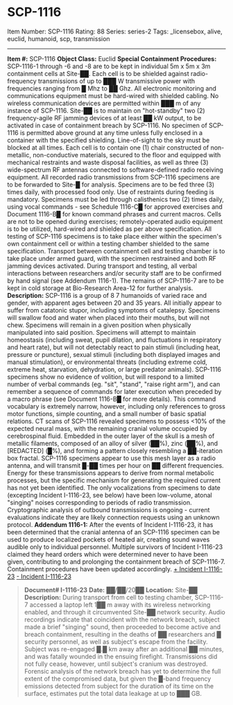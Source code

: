 # SCP-1116
Item Number: SCP-1116
Rating: 88
Series: series-2
Tags: _licensebox, alive, euclid, humanoid, scp, transmission

---

**Item #:** SCP-1116
**Object Class:** Euclid
**Special Containment Procedures:** SCP-1116-1 through -6 and -8 are to be kept in individual 5m x 5m x 3m containment cells at Site-██. Each cell is to be shielded against radio-frequency transmissions of up to ███ W transmissive power with frequencies ranging from █ Mhz to ██ Ghz. All electronic monitoring and communications equipment must be hard-wired with shielded cabling. No wireless communication devices are permitted within ███ m of any instance of SCP-1116. Site-██ is to maintain on "hot-standby" two (2) frequency-agile RF jamming devices of at least ██ kW output, to be activated in case of containment breach by SCP-1116. No specimen of SCP-1116 is permitted above ground at any time unless fully enclosed in a container with the specified shielding. Line-of-sight to the sky must be blocked at all times.
Each cell is to contain one (1) chair constructed of non-metallic, non-conductive materials, secured to the floor and equipped with mechanical restraints and waste disposal facilities, as well as three (3) wide-spectrum RF antennas connected to software-defined radio receiving equipment. All recorded radio transmissions from SCP-1116 specimens are to be forwarded to Site-█ for analysis.
Specimens are to be fed three (3) times daily, with processed food only. Use of restraints during feeding is mandatory. Specimens must be led through calisthenics two (2) times daily, using vocal commands - see Schedule 1116-C█ for approved exercises and Document 1116-B█ for known command phrases and current macros. Cells are not to be opened during exercises; remotely-operated audio equipment is to be utilized, hard-wired and shielded as per above specification.
All testing of SCP-1116 specimens is to take place either within the specimen's own containment cell or within a testing chamber shielded to the same specification. Transport between containment cell and testing chamber is to take place under armed guard, with the specimen restrained and both RF jamming devices activated. During transport and testing, all verbal interactions between researchers and/or security staff are to be confirmed by hand signal (see Addendum 1116-1).
The remains of SCP-1116-7 are to be kept in cold storage at Bio-Research Area-12 for further analysis.
**Description:** SCP-1116 is a group of 8 7 humanoids of varied race and gender, with apparent ages between 20 and 35 years. All initially appear to suffer from catatonic stupor, including symptoms of catalepsy. Specimens will swallow food and water when placed into their mouths, but will not chew. Specimens will remain in a given position when physically manipulated into said position. Specimens will attempt to maintain homeostasis (including sweat, pupil dilation, and fluctuations in respiratory and heart rate), but will not detectably react to pain stimuli (including heat, pressure or puncture), sexual stimuli (including both displayed images and manual stimulation), or environmental threats (including extreme cold, extreme heat, starvation, dehydration, or large predator animals).
SCP-1116 specimens show no evidence of volition, but will respond to a limited number of verbal commands (eg. "sit", "stand", "raise right arm"), and can remember a sequence of commands for later execution when preceded by a macro phrase (see Document 1116-B█ for more details). This command vocabulary is extremely narrow, however, including only references to gross motor functions, simple counting, and a small number of basic spatial relations.
CT scans of SCP-1116 revealed specimens to possess <10% of the expected neural mass, with the remaining cranial volume occupied by cerebrospinal fluid. Embedded in the outer layer of the skull is a mesh of metallic filaments, composed of an alloy of silver (██%), zinc (██%), and [REDACTED] (█%), and forming a pattern closely resembling a ██-iteration box fractal. SCP-1116 specimens appear to use this mesh layer as a radio antenna, and will transmit █-██ times per hour on ██ different frequencies. Energy for these transmissions appears to derive from normal metabolic processes, but the specific mechanism for generating the required current has not yet been identified. The only vocalizations from specimens to date (excepting Incident I-1116-23, see below) have been low-volume, atonal "singing" noises corresponding to periods of radio transmission. Cryptographic analysis of outbound transmissions is ongoing - current evaluations indicate they are likely connection requests using an unknown protocol.
**Addendum 1116-1:** After the events of Incident I-1116-23, it has been determined that the cranial antenna of an SCP-1116 specimen can be used to produce localized pockets of heated air, creating sound waves audible only to individual personnel. Multiple survivors of Incident I-1116-23 claimed they heard orders which were determined never to have been given, contributing to and prolonging the containment breach of SCP-1116-7. Containment procedures have been updated accordingly.
[\+ Incident I-1116-23](javascript:;)
[\- Incident I-1116-23](javascript:;)
> **Document# I-1116-23**
> **Date:** ██/██/20██
> **Location:** Site-██
> **Description:** During transport from cell to testing chamber, SCP-1116-7 accessed a laptop left 1██ m away with its wireless networking enabled, and through it circumvented Site-██ network security. Audio recordings indicate that coincident with the network breach, subject made a brief "singing" sound, then proceeded to become active and breach containment, resulting in the deaths of ██ researchers and █ security personnel, as well as subject's escape from the facility.
> Subject was re-engaged █.█ km away after an additional ██ minutes, and was fatally wounded in the ensuing firefight. Transmissions did not fully cease, however, until subject's cranium was destroyed.
> Forensic analysis of the network breach has yet to determine the full extent of the compromised data, but given the █-band frequency emissions detected from subject for the duration of its time on the surface, estimates put the total data leakage at up to ███ GB.